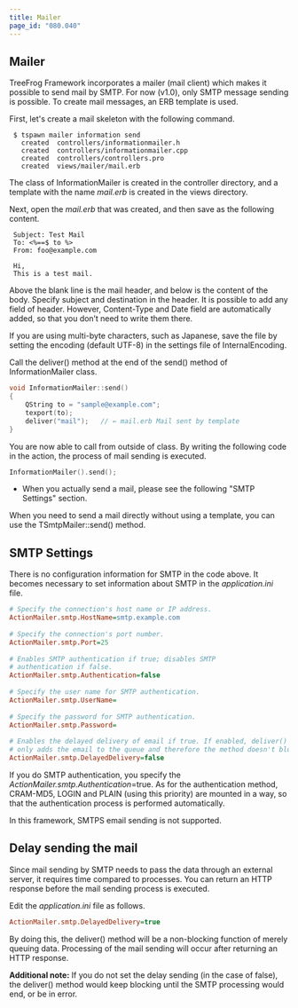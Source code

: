 ```yaml
---
title: Mailer
page_id: "080.040"
---
```


## Mailer

TreeFrog Framework incorporates a mailer (mail client) which makes it possible to send mail by SMTP. For now (v1.0), only SMTP message sending is possible. To create mail messages, an ERB template is used.

First, let's create a mail skeleton with the following command.

```
 $ tspawn mailer information send
   created  controllers/informationmailer.h
   created  controllers/informationmailer.cpp
   created  controllers/controllers.pro
   created  views/mailer/mail.erb
```
 
The class of InformationMailer is created in the controller directory, and a template with the name *mail.erb* is created in the views directory.

Next, open the *mail.erb* that was created, and then save as the following content.

```
 Subject: Test Mail
 To: <%==$ to %>
 From: foo@example.com
   
 Hi,
 This is a test mail.
```

Above the blank line is the mail header, and below is the content of the body. Specify subject and destination in the header. It is possible to add any field of header. However, Content-Type and Date field are automatically added, so that you don’t need to write them there.

If you are using multi-byte characters, such as Japanese, save the file by setting the encoding (default UTF-8) in the settings file of InternalEncoding.

Call the deliver() method at the end of the send() method of InformationMailer class.

```c++
void InformationMailer::send()
{
    QString to = "sample@example.com";
    texport(to);
    deliver("mail");   // ← mail.erb Mail sent by template
}
``` 
 
You are now able to call from outside of class. By writing the following code in the action, the process of mail sending is executed.

```c++
InformationMailer().send();
```
- When you actually send a mail, please see the following "SMTP Settings" section.

When you need to send a mail directly without using a template, you can use the TSmtpMailer::send() method.
 
## SMTP Settings

There is no configuration information for SMTP in the code above. It becomes necessary to set information about SMTP in the *application.ini* file. 

```ini
# Specify the connection's host name or IP address. 
ActionMailer.smtp.HostName=smtp.example.com
 
# Specify the connection's port number.
ActionMailer.smtp.Port=25
  
# Enables SMTP authentication if true; disables SMTP
# authentication if false.
ActionMailer.smtp.Authentication=false
  
# Specify the user name for SMTP authentication.
ActionMailer.smtp.UserName=
  
# Specify the password for SMTP authentication.
ActionMailer.smtp.Password=
  
# Enables the delayed delivery of email if true. If enabled, deliver() method
# only adds the email to the queue and therefore the method doesn't block.
ActionMailer.smtp.DelayedDelivery=false
```
 
If you do SMTP authentication, you specify the *ActionMailer.smtp.Authentication*=true.
As for the authentication method, CRAM-MD5, LOGIN and PLAIN (using this priority) are mounted in a way, so that the authentication process is performed automatically.

In this framework, SMTPS email sending is not supported.
 
## Delay sending the mail

Since mail sending by SMTP needs to pass the data through an external server, it requires time compared to processes. You can return an HTTP response before the mail sending process is executed. 

Edit the *application.ini* file as follows.

```ini
ActionMailer.smtp.DelayedDelivery=true
```

By doing this, the deliver() method will be a non-blocking function of merely queuing data. Processing of the mail sending will occur after returning an HTTP response.

**Additional note:**
If you do not set the delay sending (in the case of false), the deliver() method would keep blocking until the SMTP processing would end, or be in error.